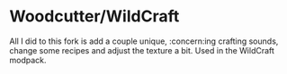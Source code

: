 # Woodcutter/WildCraft

All I did to this fork is add a couple unique, :concern:ing crafting sounds, change some recipes and adjust the texture a bit. Used in the WildCraft modpack.


